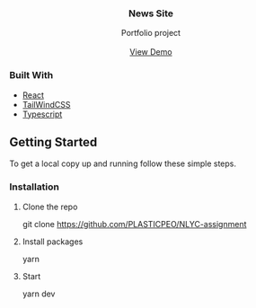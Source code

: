 <p align="center">

  <h3 align="center">News Site</h3>

  <p align="center">
    Portfolio project
    <br />
    <br />
    <a href="https://booreykooo.netlify.app/">View Demo</a>
  </p>
</p>

### Built With

- [React](https://react.dev/)
- [TailWindCSS](https://tailwindcss.com/)
- [Typescript](https://www.typescriptlang.org/)

## Getting Started

To get a local copy up and running follow these simple steps.

### Installation

1. Clone the repo

   git clone https://github.com/PLASTICPEO/NLYC-assignment

2. Install packages

   yarn

3. Start

   yarn dev
